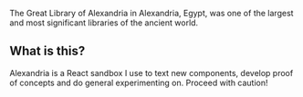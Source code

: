 The Great Library of Alexandria in Alexandria, Egypt, was one of the largest and most significant libraries of the ancient world.

## What is this?

Alexandria is a React sandbox I use to text new components, develop proof of concepts and do general experimenting on. Proceed with caution!
